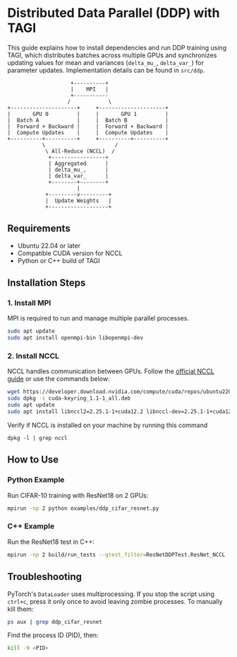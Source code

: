 # Distributed Data Parallel (DDP) with TAGI

This guide explains how to install dependencies and run DDP training using TAGI, which distributes batches across multiple GPUs and synchronizes updating values for mean and variances (`delta_mu_`, `delta_var_`) for parameter updates. Implementation details can be found in `src/ddp`.


```shell
                    +----------+
                    |    MPI   |
                    +-----------
                   /            \
+---------------------+     +---------------------+
|       GPU 0         |     |       GPU 1         |
|  Batch A            |     |  Batch B            |
|  Forward + Backward |     |  Forward + Backward |
|  Compute Updates    |     |  Compute Updates    |
+----------+----------+     +----------+----------+
           \                      /
            \ All-Reduce (NCCL)  /
             +-----------------+
             | Aggregated      |
             | delta_mu_,      |
             | delta_var_      |
             +--------+--------+
                      |
            +---------v---------+
            |  Update Weights   |
            +-------------------+
```

## Requirements

- Ubuntu 22.04 or later
- Compatible CUDA version for NCCL
- Python or C++ build of TAGI

## Installation Steps

### 1. Install MPI

MPI is required to run and manage multiple parallel processes.

```bash
sudo apt update
sudo apt install openmpi-bin libopenmpi-dev
```

### 2. Install NCCL

NCCL handles communication between GPUs. Follow the [official NCCL guide](https://docs.nvidia.com/deeplearning/nccl/install-guide/index.html) or use the commands below:

```bash
wget https://developer.download.nvidia.com/compute/cuda/repos/ubuntu2204/x86_64/cuda-keyring_1.1-1_all.deb
sudo dpkg -i cuda-keyring_1.1-1_all.deb
sudo apt update
sudo apt install libnccl2=2.25.1-1+cuda12.2 libnccl-dev=2.25.1-1+cuda12.2
```

Verify if NCCL is installed on your machine by running this command

```shell
dpkg -l | grep nccl
```


## How to Use

### Python Example

Run CIFAR-10 training with ResNet18 on 2 GPUs:

```bash
mpirun -np 2 python examples/ddp_cifar_resnet.py
```

### C++ Example

Run the ResNet18 test in C++:

```bash
mpirun -np 2 build/run_tests --gtest_filter=ResNetDDPTest.ResNet_NCCL
```

## Troubleshooting

PyTorch's `DataLoader` uses multiprocessing. If you stop the script using `ctrl+c`, press it only once to avoid leaving zombie processes. To manually kill them:

```bash
ps aux | grep ddp_cifar_resnet
```

Find the process ID (PID), then:

```bash
kill -9 <PID>
```
